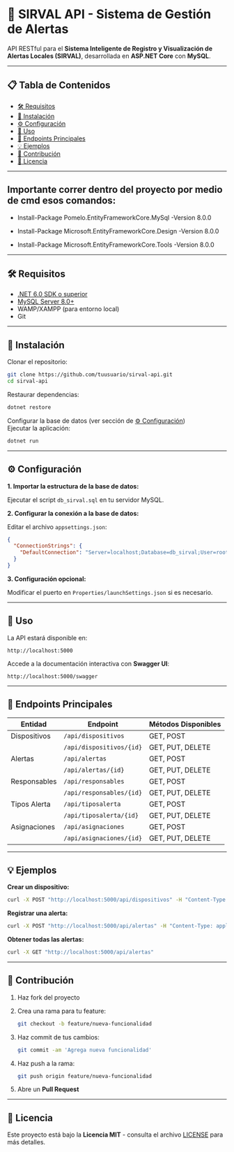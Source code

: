 # 🚨 SIRVAL API - Sistema de Gestión de Alertas

API RESTful para el **Sistema Inteligente de Registro y Visualización de Alertas Locales (SIRVAL)**, desarrollada en **ASP.NET Core** con **MySQL**.

---

## 📋 Tabla de Contenidos

- [🛠 Requisitos](#-requisitos)  
- [🔧 Instalación](#-instalación)  
- [⚙️ Configuración](#️-configuración)  
- [🚀 Uso](#-uso)  
- [📡 Endpoints Principales](#-endpoints-principales)  
- [💡 Ejemplos](#-ejemplos)  
- [🤝 Contribución](#-contribución)  
- [📄 Licencia](#-licencia)

---
## Importante correr dentro del proyecto por medio de cmd esos comandos:

- Install-Package Pomelo.EntityFrameworkCore.MySql -Version 8.0.0

- Install-Package Microsoft.EntityFrameworkCore.Design -Version 8.0.0

- Install-Package Microsoft.EntityFrameworkCore.Tools -Version 8.0.0
----
## 🛠 Requisitos

- [.NET 6.0 SDK o superior](https://dotnet.microsoft.com/en-us/download/dotnet/6.0)
- [MySQL Server 8.0+](https://dev.mysql.com/downloads/mysql/)
- WAMP/XAMPP (para entorno local)
- Git

---

## 🔧 Instalación

Clonar el repositorio:

```bash
git clone https://github.com/tuusuario/sirval-api.git
cd sirval-api
```

Restaurar dependencias:

```bash
dotnet restore
```

Configurar la base de datos (ver sección de [⚙️ Configuración](#️-configuración))  
Ejecutar la aplicación:

```bash
dotnet run
```

---

## ⚙️ Configuración

**1. Importar la estructura de la base de datos:**

Ejecutar el script `db_sirval.sql` en tu servidor MySQL.

**2. Configurar la conexión a la base de datos:**

Editar el archivo `appsettings.json`:

```json
{
  "ConnectionStrings": {
    "DefaultConnection": "Server=localhost;Database=db_sirval;User=root;Password=tucontraseña;"
  }
}
```

**3. Configuración opcional:**

Modificar el puerto en `Properties/launchSettings.json` si es necesario.

---

## 🚀 Uso

La API estará disponible en:

```
http://localhost:5000
```

Accede a la documentación interactiva con **Swagger UI**:

```
http://localhost:5000/swagger
```

---

## 📡 Endpoints Principales

| Entidad       | Endpoint                     | Métodos Disponibles       |
|---------------|------------------------------|----------------------------|
| Dispositivos  | `/api/dispositivos`          | GET, POST                 |
|               | `/api/dispositivos/{id}`     | GET, PUT, DELETE          |
| Alertas       | `/api/alertas`               | GET, POST                 |
|               | `/api/alertas/{id}`          | GET, PUT, DELETE          |
| Responsables  | `/api/responsables`          | GET, POST                 |
|               | `/api/responsables/{id}`     | GET, PUT, DELETE          |
| Tipos Alerta  | `/api/tiposalerta`           | GET, POST                 |
|               | `/api/tiposalerta/{id}`      | GET, PUT, DELETE          |
| Asignaciones  | `/api/asignaciones`          | GET, POST                 |
|               | `/api/asignaciones/{id}`     | GET, PUT, DELETE          |

---

## 💡 Ejemplos

**Crear un dispositivo:**

```bash
curl -X POST "http://localhost:5000/api/dispositivos" -H "Content-Type: application/json" -d '{"Tipo_Disp":"Router","Nombre_Disp":"Principal","Ubicacion_Disp":"Edificio A","IP":"192.168.1.1"}'
```

**Registrar una alerta:**

```bash
curl -X POST "http://localhost:5000/api/alertas" -H "Content-Type: application/json" -d '{"Id_TipoAlerta":1,"Id_Dispositivo":1,"Severidad":"Alta","Detalle_Alerta":"Intento de intrusión"}'
```

**Obtener todas las alertas:**

```bash
curl -X GET "http://localhost:5000/api/alertas"
```

---

## 🤝 Contribución

1. Haz fork del proyecto  
2. Crea una rama para tu feature:

   ```bash
   git checkout -b feature/nueva-funcionalidad
   ```

3. Haz commit de tus cambios:

   ```bash
   git commit -am 'Agrega nueva funcionalidad'
   ```

4. Haz push a la rama:

   ```bash
   git push origin feature/nueva-funcionalidad
   ```

5. Abre un **Pull Request**

---

## 📄 Licencia

Este proyecto está bajo la **Licencia MIT** - consulta el archivo [LICENSE](LICENSE) para más detalles.
